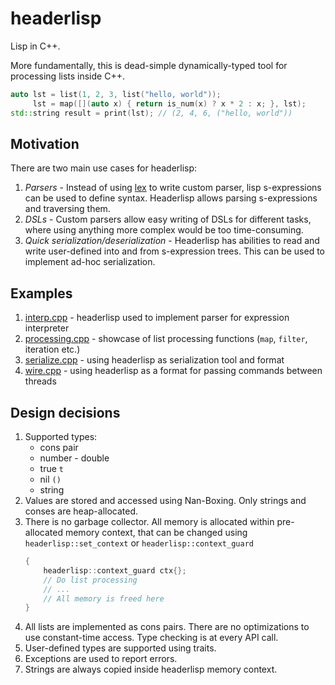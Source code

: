# headerlisp

Lisp in C++.

More fundamentally, this is dead-simple dynamically-typed tool for processing lists inside C++.

```cpp
auto lst = list(1, 2, 3, list("hello, world"));
     lst = map([](auto x) { return is_num(x) ? x * 2 : x; }, lst);
std::string result = print(lst); // (2, 4, 6, ("hello, world"))
```

## Motivation

There are two main use cases for headerlisp:

1. *Parsers* - Instead of using [lex](https://en.wikipedia.org/wiki/Lex_(software)) to write custom parser, lisp s-expressions can be used to define syntax. Headerlisp allows parsing s-expressions and traversing them.
2. *DSLs* - Custom parsers allow easy writing of DSLs for different tasks, where using anything more complex would be too time-consuming.
3. *Quick serialization/deserialization* - Headerlisp has abilities to read and write user-defined into and from s-expression trees. This can be used to implement ad-hoc serialization.

## Examples

1. [interp.cpp](examples/interp.cpp) - headerlisp used to implement parser for expression interpreter
2. [processing.cpp](examples/interp.cpp) - showcase of list processing functions (`map`, `filter`, iteration etc.)
3. [serialize.cpp](examples/serialize.cpp) - using headerlisp as serialization tool and format
4. [wire.cpp](examples/wire.cpp) - using headerlisp as a format for passing commands between threads

## Design decisions

1. Supported types:
    - cons pair 
    - number - double
    - true `t`
    - nil `()`
    - string 
2. Values are stored and accessed using Nan-Boxing. Only strings and conses are heap-allocated.
3. There is no garbage collector. All memory is allocated within pre-allocated memory context, that can be changed using `headerlisp::set_context` or `headerlisp::context_guard`
    ```cpp
    {   
        headerlisp::context_guard ctx{};
        // Do list processing
        // ...
        // All memory is freed here
    }
    ```
4. All lists are implemented as cons pairs. There are no optimizations to use constant-time access. Type checking is at every API call.
5. User-defined types are supported using traits. 
6. Exceptions are used to report errors.
7. Strings are always copied inside headerlisp memory context.